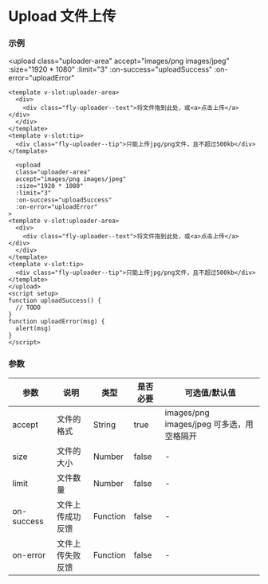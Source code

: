 # Upload 文件上传

### 示例

<upload
class="uploader-area"
accept="images/png images/jpeg"
:size="1920 * 1080"
:limit="3"
:on-success="uploadSuccess"
:on-error="uploadError"
>
    <template v-slot:uploader-area>
      <div>
        <div class="fly-uploader--text">将文件拖到此处，或<a>点击上传</a></div>
      </div>
    </template>
    <template v-slot:tip>
      <div class="fly-uploader--tip">只能上传jpg/png文件，且不超过500kb</div>
    </template>
  </upload>

```vue
  <upload
  class="uploader-area"
  accept="images/png images/jpeg"
  :size="1920 * 1080"
  :limit="3"
  :on-success="uploadSuccess"
  :on-error="uploadError"
>
<template v-slot:uploader-area>
  <div>
    <div class="fly-uploader--text">将文件拖到此处，或<a>点击上传</a></div>
  </div>
</template>
<template v-slot:tip>
  <div class="fly-uploader--tip">只能上传jpg/png文件，且不超过500kb</div>
</template>
</upload>
<script setup>
function uploadSuccess() {
  // TODO
}
function uploadError(msg) {
  alert(msg)
}
</script>
```
### 参数

| 参数         | 说明       | 类型       | 是否必要  | 可选值/默认值                          |
|------------|----------|----------|-------|----------------------------------|
| accept     | 文件的格式    | String   | true  | images/png images/jpeg 可多选，用空格隔开 |
| size       | 文件的大小    | Number   | false | -                                |
| limit      | 文件数量     | Number   | false | -                                |
| on-success | 文件上传成功反馈 | Function | false | -                                |
| on-error     | 文件上传失败反馈 | Function     | false | -                                |
